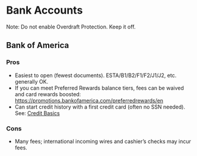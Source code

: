 # Bank Accounts

Note: Do not enable Overdraft Protection. Keep it off.

Bank of America
---------------

### Pros

* Easiest to open (fewest documents). ESTA/B1/B2/F1/F2/J1/J2, etc. generally OK.
* If you can meet Preferred Rewards balance tiers, fees can be waived and card rewards boosted: https://promotions.bankofamerica.com/preferredrewards/en
* Can start credit history with a first credit card (often no SSN needed). See: [Credit Basics](finance/credit.md)

### Cons

* Many fees; international incoming wires and cashier’s checks may incur fees.
